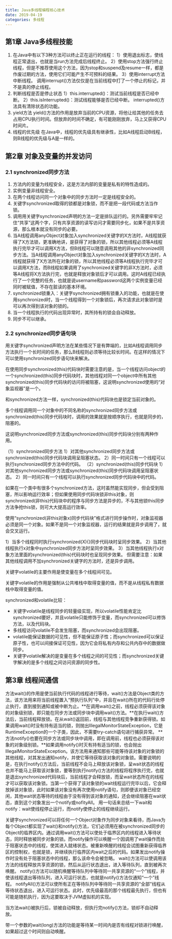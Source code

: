 ```yaml
---
title: Java多线程编程核心技术
date: 2019-04-19
categories: 多线程
---
```


## 第1章 Java多线程技能

1. 在Java中有以下3种方法可以终止正在运行的线程：
1）使用退出标志，使线程正常退出，也就是当run方法完成后线程终止。
2）使用stop方法强行终止线程，但是不推荐使用这个方法，因为stop和suspend及resume一样，都是作废过期的方法，使用它们可能产生不可预料的结果。
3）使用interrupt方法中断线程。
调用interrupt()方法仅仅是在当前线程中打了一个停止的标记，并不是真的停止线程。
2. 判断线程是否是停止状态
1）this.interrupted()：测试当前线程是否已经中断。
2）this.isInterrupted()：测试线程能够是否已经中断。
interrupted()方法具有清除状态的功能。
3. yield方法
yield()方法的作用是放弃当前的CPU资源，将他让给其他的任务去占用CPU执行时间。但放弃的时间不确定，有可能刚刚放弃，马上又获得CPU时间片。
4. 线程的优先级
在Java中，线程的优先级具有继承性，比如A线程启动B线程，则B线程的优先级与A是一样的。

## 第2章 对象及变量的并发访问

### 2.1 synchronized同步方法

1. 方法内的变量为线程安全，这是方法内部的变量是私有的特性造成的。
2. 实例变量非线程安全。
3. 在两个线程访问同一个对象中的同步方法时一定是线程安全的。
4. 关键字synchronized取得的锁都是对象锁，而不是把一段代码或方法当作锁。
5. 调用用关键字synchronized声明的方法一定是排队运行的。另外需要牢牢记住“共享”这两个字，只有共享资源的读写访问才需要同步化，如果不是共享资源，那么根本就没有同步的必要。
6. 当A线程调用anyObject对象加入synchronized关键字的X方法时，A线程就获得了X方法锁，更准确地讲，是获得了对象的锁，所以其他线程必须等A线程执行完毕才可以调用X方法，但B线程可以随意调用其他的非synchronized同步方法。当A线程调用anyObject对象加入synchronized关键字的X方法时，A线程就获得了X方法所在对象的锁，所以其他线程必须等A线程执行完毕才可以调用X方法，而B线程如果调用了synchronized关键字的非X方法时，必须等A线程将X方法执行完，也就是释放对象锁后才可以调用。这时A线程已经执行了一个完整的任务，也就是说username和password这两个实例变量已经同时被赋值，不存在脏读的基本环境。
7. synchronized锁重入：关键字synchronized拥有锁重入的功能，也就是在使用synchronized时，当一个线程得到一个对象锁后，再次请求此对象锁时是可以再次得到该对象的锁的。
8. 当一个线程执行的代码出现异常时，其所持有的锁会自动释放。
9. 同步不可以继承。

### 2.2 synchronized同步语句块

用关键字synchronized声明方法在某些情况下是有弊端的，比如A线程调用同步方法执行一个长时间的任务，那么B线程则必须等待比较长时间。在这样的情况下可以使用synchronized同步语句块来解决。

在使用同步synchronized(this)代码块时需要注意的是，当一个线程访问object的一个synchronized(this)同步代码块时，其他线程对同一个object中所有其他synchronized(this)同步代码块的访问将被阻塞，这说明synchronized使用的“对象监视器”是一个。

和synchronized方法一样，synchronized(this)代码块也是锁定当前对象的。

多个线程调用同一个对象中的不同名称的synchronized同步方法或synchronized(this)同步代码块时，调用的效果就是按顺序执行，也就是同步的，阻塞的。

这说明synchronized同步方法或synchronized(this)同步代码块分别有两种作用。

（1）synchronized同步方法
1）对其他synchronized同步方法或synchronized(this)同步代码块调用呈阻塞状态。
2）同一时间只有一个线程可以执行synchronized同步方法中的代码。
（2）synchronized(this)同步代码块
1）对其他synchronized同步方法或synchronized(this)同步代码块调用呈阻塞状态。
2）同一时间只有一个线程可以执行synchronized同步代码块中的代码。

如果在一个类中有很多个synchronized方法，这时虽然能实现同步，但会受到阻塞，所以影响运行效率；但如果使用同步代码块锁非this对象，则synchronized(非this)代码块中的程序与同步方法是异步的，不与其他锁this同步方法争抢this锁，则可大大提高运行效率。

使用“synchronized(非this对象x)同步代码块”格式进行同步操作时，对象监视器必须是同一个对象。如果不是同一个对象监视器，运行的结果就是异步调用了，就会交叉运行。

1）当多个线程同时执行synchronized(X){}同步代码块时呈同步效果。
2）当其他线程执行x对象中synchronized同步方法时呈同步效果。
3）当其他线程执行x对象方法里面的synchronized(this)代码块时也呈现同步效果。
但需要注意：如果其他线程调用不加synchronized关键字的方法时，还是异步调用。

关键字volatile的主要作用是使变量在多个线程间可见。

关键字volatile的作用是强制从公共堆栈中取得变量的值，而不是从线程私有数据栈中取得变量的值。

synchronized和volatile比较：

+ 关键字volatile是线程同步的轻量级实现，所以volatile性能肯定比synchronized要好，并且volatile只能修饰于变量，而synchronized可以修饰方法，以及代码块。
+ 多线程访问volatile不会发生阻塞，而synchronized会出现阻塞。
+ volatile能保证数据的可见性，但不能保证原子性；而synchronized可以保证原子性，也可以间接保证可见性，因为它会将私有内存和公共内存中的数据做同步。
+ 关键字volatile解决的是变量在多个线程之间的可见性；而synchronized关键字解决的是多个线程之间访问资源的同步性。

## 第3章 线程间通信

方法wait()的作用是使当前执行代码的线程进行等待，wait()方法是Object类的方法，该方法用来将当前线程置入“预执行队列”中，并且在wait()所在的代码行处停止执行，直到接到通知或被中断为止。**在调用wait()之前，线程必须获得该对象的对象级别锁，即只能在同步方法或同步块中调用wait()方法。**在执行wait()方法后，当前线程释放锁。在从wait()返回前，线程与其他线程竞争重新获得锁。如果调用wait()时没有持有适当的锁，则抛出IllegalMonitorStateException，它是RuntimeException的一个子类，因此，不需要try-catch语句进行捕获异常。
**方法notify()也要在同步方法或同步块中调用，即在调用前，线程也必须获得该对象的对象级别锁。**如果调用notify()时灭有持有适当的锁，也会抛出IllegalMonitorStateException。该方法用来通知那些可能等待该对象的对象锁的其他线程，对其发出通知notify，并使它等待获取该对象的对象锁。需要说明的是，在执行notify()方法后，当前线程不会马上释放该对象锁，呈wait状态的线程也并不能马上获取该对象锁，要等到执行notify()方法的线程将程序执行完，也就是退出synchronized代码块后，当前线程才会释放锁，而呈wait状态所在的线程才可以获取该对象锁。当第一个获得了该对象锁的wait线程运行完毕以后，它会释放掉该对象锁，此时如果该对象没有再次使用notify语句，则即便该对象已经空闲，其他wait状态等待的线程由于没有得到该对象的通知，还会继续阻塞在wait状态，直到这个对象发出一个notify或nofityAll。
用一句话来总结一下wait和notify：wait使线程停止运行，而notify使停止的线程继续运行。

关键字synchronized可以将任何一个Object对象作为同步对象来看待，而Java为每个Object都实现了wait()和notify()方法，它们必须用在被synchronized同步的Object的临界区内。通过调用wait()方法可以使处于临界区内的线程进入等待状态，同时释放被同步对象的锁。而notify操作可以唤醒一个因调用了wait操作而处于阻塞状态中的线程，使其进入就绪状态。被重新唤醒的线程会试图重新获得临界区的控制权，也就是锁，并继续执行临界区内wait之后的代码。如果发出notify操作时没有处于阻塞状态中的线程，那么该命令会被忽略。
wait()方法可以使调用该方法的线程释放共享资源的锁，然后从运行状态退出，进入等待队列，直到被再次唤醒。
notify()方法可以随机唤醒等待队列中等待同一共享资源的“一个”线程，并使该线程退出等待队列，进入可运行状态，也就是notify()方法仅通知“一个”线程。
notifyAll()方法可以使所有正在等待队列中等待同一共享资源的“全部”线程从等待状态退出，进入可运行状态。此时，优先级最高的那个线程最先执行，但也有可能是随机执行，因为这要取决于JVM虚拟机的实现。

当方法wait()被执行后，锁被自动释放，但执行完notify()方法，锁却不自动释放。

带一个参数的wait(long)方法的功能是等待某一时间内是否有线程对锁进行唤醒，如果超过这个时间则自动唤醒。
